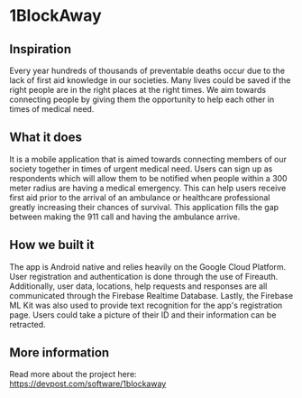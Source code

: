 # 1BlockAway
## Inspiration
Every year hundreds of thousands of preventable deaths occur due to the lack of first aid knowledge in our societies. Many lives could be saved if the right people are in the right places at the right times. We aim towards connecting people by giving them the opportunity to help each other in times of medical need.

## What it does
It is a mobile application that is aimed towards connecting members of our society together in times of urgent medical need. Users can sign up as respondents which will allow them to be notified when people within a 300 meter radius are having a medical emergency. This can help users receive first aid prior to the arrival of an ambulance or healthcare professional greatly increasing their chances of survival. This application fills the gap between making the 911 call and having the ambulance arrive.

## How we built it
The app is Android native and relies heavily on the Google Cloud Platform. User registration and authentication is done through the use of Fireauth. Additionally, user data, locations, help requests and responses are all communicated through the Firebase Realtime Database. Lastly, the Firebase ML Kit was also used to provide text recognition for the app's registration page. Users could take a picture of their ID and their information can be retracted.

## More information
Read more about the project here: https://devpost.com/software/1blockaway
